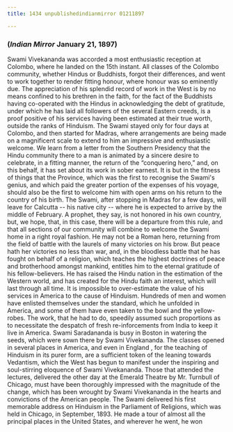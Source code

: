 ```yaml
---
title: 1434 unpublishedindianmirror 01211897

---
```

  

### (*Indian Mirror* January 21, 1897)

Swami Vivekananda was accorded a most enthusiastic reception at Colombo,
where he landed on the 15th instant. All classes of the Colombo
community, whether Hindus or Buddhists, forgot their differences, and
went to work together to render fitting honour, where honour was so
eminently due. The appreciation of his splendid record of work in the
West is by no means confined to his brethren in the faith, for the fact
of the Buddhists having co-operated with the Hindus in acknowledging the
debt of gratitude, under which he has laid all followers of the several
Eastern creeds, is a proof positive of his services having been
estimated at their true worth, outside the ranks of Hinduism. The Swami
stayed only for four days at Colombo, and then started for Madras, where
arrangements are being made on a magnificent scale to extend to him an
impressive and enthusiastic welcome. We learn from a letter from the
Southern Presidency that the Hindu community there to a man is animated
by a sincere desire to celebrate, in a fitting manner, the return of the
“conquering hero,” and, on this behalf, it has set about its work in
sober earnest. It is but in the fitness of things that the Province,
which was the first to recognise the Swami's genius, and which paid the
greater portion of the expenses of his voyage, should also be the first
to welcome him with open arms on his return to the country of his birth.
The Swami, after stopping in Madras for a few days, will leave for
Calcutta -- his native city -- where he is expected to arrive by the
middle of February. A prophet, they say, is not honored in his own
country, but, we hope, that, in this case, there will be a departure
from this rule, and that all sections of our community will combine to
welcome the Swami home in a right royal fashion. He may not be a Roman
hero, returning from the field of battle with the laurels of many
victories on his brow. But peace hath her victories no less than war,
and, in the bloodless battle that he has fought on behalf of a religion,
which teaches the highest doctrines of peace and brotherhood amongst
mankind, entitles him to the eternal gratitude of his fellow-believers.
He has raised the Hindu nation in the estimation of the Western world,
and has created for the Hindu faith an interest, which will last through
all time. It is impossible to over-estimate the value of his services in
America to the cause of Hinduism. Hundreds of men and women have
enlisted themselves under the standard, which he unfolded in America,
and some of them have even taken to the bowl and the yellow-robes. The
work, that he had to do, speedily assumed such proportions as to
necessitate the despatch of fresh re-inforcements from India to keep it
live in America. Swami Saradananda is busy in Boston in watering the
seeds, which were sown there by Swami Vivekananda. The classes opened in
several places in America, and even in England , for the teaching of
Hinduism in its purer form, are a sufficient token of the leaning
towards Vedantism, which the West has begun to manifest under the
inspiring and soul-stirring eloquence of Swami Vivekananda. Those that
attended the lectures, delivered the other day at the Emerald Theatre by
Mr. Turnbull of Chicago, must have been thoroughly impressed with the
magnitude of the change, which has been wrought by Swami Vivekananda in
the hearts and convictions of the American people. The Swami delivered
his first memorable address on Hinduism in the Parliament of Religions,
which was held in Chicago, in September, 1893. He made a tour of almost
all the principal places in the United States, and wherever he went, he
won